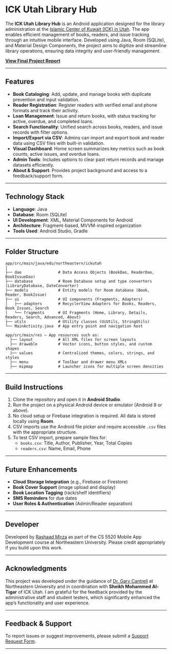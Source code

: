 # ICK Utah Library Hub

The **ICK Utah Library Hub** is an Android application designed for the library administration at the [Islamic Center of Kuwait (ICK) in Utah](https://ickutah.org/). The app enables efficient management of books, readers, and issue tracking through an intuitive mobile interface. Developed using Java, Room (SQLite), and Material Design Components, the project aims to digitize and streamline library operations, ensuring data integrity and user-friendly management.

**[View Final Project Report](REPORT.md)**

---

## Features

- **Book Cataloging**: Add, update, and manage books with duplicate prevention and input validation.
- **Reader Registration**: Register readers with verified email and phone formats and track their activity.
- **Loan Management**: Issue and return books, with status tracking for active, overdue, and completed loans.
- **Search Functionality**: Unified search across books, readers, and issue records with filter options.
- **Import/Export via CSV**: Admins can import and export book and reader data using CSV files with built-in validation.
- **Visual Dashboard**: Home screen summarizes key metrics such as book counts, active issues, and overdue loans.
- **Admin Tools**: Includes options to clear past return records and manage datasets efficiently.
- **About & Support**: Provides project background and access to a feedback/support form.

---

## Technology Stack

- **Language**: Java
- **Database**: Room (SQLite)
- **UI Development**: XML, Material Components for Android
- **Architecture**: Fragment-based, MVVM-inspired organization
- **Tools Used**: Android Studio, Gradle

---

## Folder Structure

```
app/src/main/java/edu/northeastern/ickutah
│
├── dao                # Data Access Objects (BookDao, ReaderDao, BookIssueDao)
├── database           # Room Database setup and type converters (LibraryDatabase, DateConverter)
├── models             # Entity models for Room database (Book, Reader, BookIssue)
├── ui                 # UI components (Fragments, Adapters)
│   ├── adapters       # RecyclerView Adapters for Books, Readers, Book Issues, Search
│   └── fragments      # UI Fragments (Home, Library, Details, Readers, Search, Advanced, About)
├── utils              # Utility classes (UiUtils, StringUtils)
└── MainActivity.java  # App entry point and navigation host

app/src/main/res – App resources such as:
  ├── layout           # All XML files for screen layouts
  ├── drawable         # Vector icons, button styles, and custom shapes
  ├── values           # Centralized themes, colors, strings, and styles
  ├── menu             # Toolbar and drawer menu XMLs
  ├── mipmap           # Launcher icons for multiple screen densities

```

---

## Build Instructions

1. Clone the repository and open it in **Android Studio**.
2. Run the project on a physical Android device or emulator (Android 8 or above).
3. No cloud setup or Firebase integration is required. All data is stored locally using **Room**.
4. CSV imports use the Android file picker and require accessible `.csv` files with the appropriate structure.
5. To test CSV import, prepare sample files for:
   - `books.csv`: Title, Author, Publisher, Year, Total Copies
   - `readers.csv`: Name, Email, Phone

---

## Future Enhancements

- **Cloud Storage Integration** (e.g., Firebase or Firestore)
- **Book Cover Support** (image upload and display)
- **Book Location Tagging** (rack/shelf identifiers)
- **SMS Reminders** for due dates
- **User Roles & Authentication** (Admin/Reader separation)

---

## Developer

Developed by [Rashaad Mirza](https://www.linkedin.com/in/rashaadmirza/) as part of the CS 5520 Mobile App Development course at Northeastern University.
Please credit appropriately if you build upon this work.

---

## Acknowledgments

This project was developed under the guidance of [Dr. Gary Cantrell](https://www.khoury.northeastern.edu/people/gary-cantrell/) at Northeastern University and in coordination with **Sheikh Mohammed Al-Tigar** of ICK Utah. I am grateful for the feedback provided by the administrative staff and student testers, which significantly enhanced the app’s functionality and user experience.

---

## Feedback & Support

To report issues or suggest improvements, please submit a [Support Request Form](https://forms.gle/MdNb5M4xv7eJzRVy7).

---

